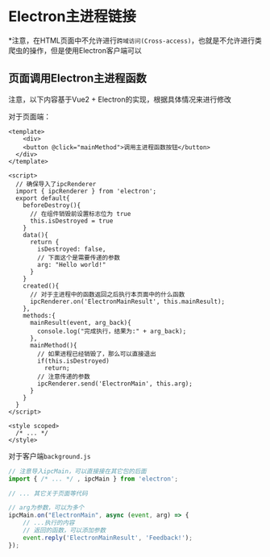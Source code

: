 # Electron主进程链接

*注意，在HTML页面中不允许进行`跨域访问(Cross-access)`，也就是不允许进行类爬虫的操作，但是使用Electron客户端可以

## 页面调用Electron主进程函数

注意，以下内容基于Vue2 + Electron的实现，根据具体情况来进行修改

对于页面端：
```vue
<template>
	<div>
  	<button @click="mainMethod">调用主进程函数按钮</button>
  </div>
</template>

<script>
  // 确保导入了ipcRenderer
  import { ipcRenderer } from 'electron';
  export default{
    beforeDestroy(){
      // 在组件销毁前设置标志位为 true
      this.isDestroyed = true
    }
    data(){
      return {
        isDestroyed: false,
        // 下面这个是需要传递的参数
        arg: "Hello world!"
      }
    }
    created(){
      // 对于主进程中的函数返回之后执行本页面中的什么函数
      ipcRenderer.on('ElectronMainResult', this.mainResult);
    },
    methods:{
      mainResult(event, arg_back){
        console.log("完成执行，结果为:" + arg_back);
      },
      mainMethod(){
        // 如果进程已经销毁了，那么可以直接退出
        if(this.isDestroyed)
          return;
        // 注意传递的参数
        ipcRenderer.send('ElectronMain', this.arg);
      }
    }
  }
</script>

<style scoped>
  /* ... */
</style>
```

对于客户端`background.js`

```js
// 注意导入ipcMain，可以直接接在其它包的后面
import { /* ... */ , ipcMain } from 'electron';

// ... 其它关于页面等代码

// arg为参数，可以为多个
ipcMain.on("ElectronMain", async (event, arg) => {
	// ...执行的内容
	// 返回的函数，可以添加参数
	event.reply('ElectronMainResult', 'Feedback!');
});
```

